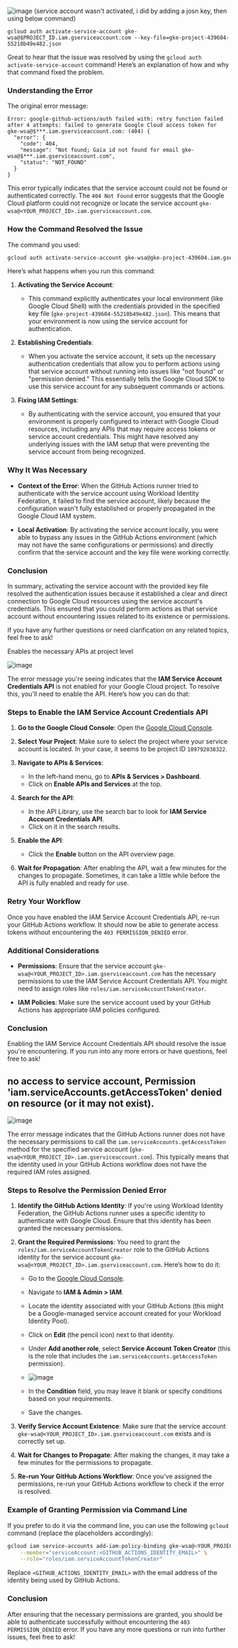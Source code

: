 ![image](https://github.com/user-attachments/assets/a779ba42-4656-4886-846f-a0b65ba6b82f)
(service account wasn't activated, i did by adding a josn key, then using below command)

```
gcloud auth activate-service-account gke-wsa@$PROJECT_ID.iam.gserviceaccount.com --key-file=gke-project-439604-55210b49e482.json
```

Great to hear that the issue was resolved by using the `gcloud auth activate-service-account` command! Here’s an explanation of how and why that command fixed the problem.

### Understanding the Error

The original error message:

```
Error: google-github-actions/auth failed with: retry function failed after 4 attempts: failed to generate Google Cloud access token for gke-wsa@$***.iam.gserviceaccount.com: (404) {
  "error": {
    "code": 404,
    "message": "Not found; Gaia id not found for email gke-wsa@$***.iam.gserviceaccount.com",
    "status": "NOT_FOUND"
  }
}
```

This error typically indicates that the service account could not be found or authenticated correctly. The `404 Not Found` error suggests that the Google Cloud platform could not recognize or locate the service account `gke-wsa@<YOUR_PROJECT_ID>.iam.gserviceaccount.com`.

### How the Command Resolved the Issue

The command you used:

```bash
gcloud auth activate-service-account gke-wsa@gke-project-439604.iam.gserviceaccount.com --key-file=gke-project-439604-55210b49e482.json
```

Here’s what happens when you run this command:

1. **Activating the Service Account**: 
   - This command explicitly authenticates your local environment (like Google Cloud Shell) with the credentials provided in the specified key file (`gke-project-439604-55210b49e482.json`). This means that your environment is now using the service account for authentication.

2. **Establishing Credentials**: 
   - When you activate the service account, it sets up the necessary authentication credentials that allow you to perform actions using that service account without running into issues like "not found" or "permission denied." This essentially tells the Google Cloud SDK to use this service account for any subsequent commands or actions.

3. **Fixing IAM Settings**:
   - By authenticating with the service account, you ensured that your environment is properly configured to interact with Google Cloud resources, including any APIs that may require access tokens or service account credentials. This might have resolved any underlying issues with the IAM setup that were preventing the service account from being recognized.

### Why It Was Necessary

- **Context of the Error**: When the GitHub Actions runner tried to authenticate with the service account using Workload Identity Federation, it failed to find the service account, likely because the configuration wasn't fully established or properly propagated in the Google Cloud IAM system.
  
- **Local Activation**: By activating the service account locally, you were able to bypass any issues in the GitHub Actions environment (which may not have the same configurations or permissions) and directly confirm that the service account and the key file were working correctly.

### Conclusion

In summary, activating the service account with the provided key file resolved the authentication issues because it established a clear and direct connection to Google Cloud resources using the service account's credentials. This ensured that you could perform actions as that service account without encountering issues related to its existence or permissions. 

If you have any further questions or need clarification on any related topics, feel free to ask!

Enables the necessary APIs at project level

![image](https://github.com/user-attachments/assets/b2b4db62-079b-4235-aea2-23e5d19be146)

The error message you're seeing indicates that the **IAM Service Account Credentials API** is not enabled for your Google Cloud project. To resolve this, you'll need to enable the API. Here’s how you can do that:

### Steps to Enable the IAM Service Account Credentials API

1. **Go to the Google Cloud Console**:
   Open the [Google Cloud Console](https://console.cloud.google.com/).

2. **Select Your Project**:
   Make sure to select the project where your service account is located. In your case, it seems to be project ID `189792038322`.

3. **Navigate to APIs & Services**:
   - In the left-hand menu, go to **APIs & Services > Dashboard**.
   - Click on **Enable APIs and Services** at the top.

4. **Search for the API**:
   - In the API Library, use the search bar to look for **IAM Service Account Credentials API**.
   - Click on it in the search results.

5. **Enable the API**:
   - Click the **Enable** button on the API overview page.

6. **Wait for Propagation**:
   After enabling the API, wait a few minutes for the changes to propagate. Sometimes, it can take a little while before the API is fully enabled and ready for use.

### Retry Your Workflow
Once you have enabled the IAM Service Account Credentials API, re-run your GitHub Actions workflow. It should now be able to generate access tokens without encountering the `403 PERMISSION_DENIED` error.

### Additional Considerations
- **Permissions**: Ensure that the service account `gke-wsa@<YOUR_PROJECT_ID>.iam.gserviceaccount.com` has the necessary permissions to use the IAM Service Account Credentials API. You might need to assign roles like `roles/iam.serviceAccountTokenCreator`.
  
- **IAM Policies**: Make sure the service account used by your GitHub Actions has appropriate IAM policies configured.

### Conclusion
Enabling the IAM Service Account Credentials API should resolve the issue you're encountering. If you run into any more errors or have questions, feel free to ask!


## no access to service account, Permission 'iam.serviceAccounts.getAccessToken' denied on resource (or it may not exist).

![image](https://github.com/user-attachments/assets/71bae1c4-b019-4e41-a1a4-d9a4692e91d1)

The error message indicates that the GitHub Actions runner does not have the necessary permissions to call the `iam.serviceAccounts.getAccessToken` method for the specified service account (`gke-wsa@<YOUR_PROJECT_ID>.iam.gserviceaccount.com`). This typically means that the identity used in your GitHub Actions workflow does not have the required IAM roles assigned.

### Steps to Resolve the Permission Denied Error

1. **Identify the GitHub Actions Identity**:
   If you're using Workload Identity Federation, the GitHub Actions runner uses a specific identity to authenticate with Google Cloud. Ensure that this identity has been granted the necessary permissions.

2. **Grant the Required Permissions**:
   You need to grant the `roles/iam.serviceAccountTokenCreator` role to the GitHub Actions identity for the service account `gke-wsa@<YOUR_PROJECT_ID>.iam.gserviceaccount.com`. Here’s how to do it:

   - Go to the [Google Cloud Console](https://console.cloud.google.com/).
   - Navigate to **IAM & Admin > IAM**.
   - Locate the identity associated with your GitHub Actions (this might be a Google-managed service account created for your Workload Identity Pool).
   - Click on **Edit** (the pencil icon) next to that identity.
   - Under **Add another role**, select **Service Account Token Creator** (this is the role that includes the `iam.serviceAccounts.getAccessToken` permission).
   - ![image](https://github.com/user-attachments/assets/30996737-3392-42ae-be9a-b18b092180e6)

   - In the **Condition** field, you may leave it blank or specify conditions based on your requirements.
   - Save the changes.

3. **Verify Service Account Existence**:
   Make sure that the service account `gke-wsa@<YOUR_PROJECT_ID>.iam.gserviceaccount.com` exists and is correctly set up.

4. **Wait for Changes to Propagate**:
   After making the changes, it may take a few minutes for the permissions to propagate. 

5. **Re-run Your GitHub Actions Workflow**:
   Once you've assigned the permissions, re-run your GitHub Actions workflow to check if the error is resolved.

### Example of Granting Permission via Command Line
If you prefer to do it via the command line, you can use the following `gcloud` command (replace the placeholders accordingly):

```bash
gcloud iam service-accounts add-iam-policy-binding gke-wsa@<YOUR_PROJECT_ID>.iam.gserviceaccount.com \
    --member="serviceAccount:<GITHUB_ACTIONS_IDENTITY_EMAIL>" \
    --role="roles/iam.serviceAccountTokenCreator"
```

Replace `<GITHUB_ACTIONS_IDENTITY_EMAIL>` with the email address of the identity being used by GitHub Actions.

### Conclusion
After ensuring that the necessary permissions are granted, you should be able to authenticate successfully without encountering the `403 PERMISSION_DENIED` error. If you have any more questions or run into further issues, feel free to ask!

